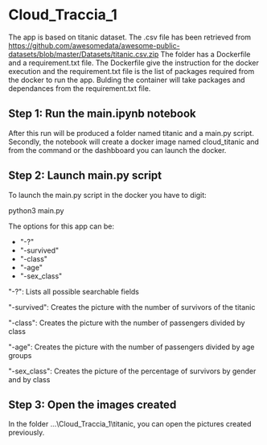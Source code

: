 # Cloud_Traccia_1

The app is based on titanic dataset. The .csv file has been retrieved from https://github.com/awesomedata/awesome-public-datasets/blob/master/Datasets/titanic.csv.zip 
The folder has a Dockerfile and a requirement.txt file. The Dockerfile give the instruction for the docker execution and the requirement.txt file is the list of packages required from the docker to run the app. Bulding the container will take packages and dependances from the requirement.txt file.

## Step 1: Run the main.ipynb notebook
After this run will be produced a folder named titanic and a main.py script. Secondly, the notebook will create a docker image named cloud_titanic and from the command or the dashbboard you can launch the docker.

## Step 2: Launch main.py script 
To launch the main.py script in the docker you have to digit:

python3 main.py <OPTIONS>
  
The options for this app can be:
  * "-?"
  * "-survived"
  * "-class"
  * "-age"
  * "-sex_class"
  
"-?": Lists all possible searchable fields

"-survived": Creates the picture with the number of survivors of the titanic

"-class": Creates the picture with the number of passengers divided by class

"-age": Creates the picture with the number of passengers divided by age groups

"-sex_class": Creates the picture of the percentage of survivors by gender and by class

## Step 3: Open the images created
In the folder ...\Cloud_Traccia_1\titanic, you can open the pictures created previously.
